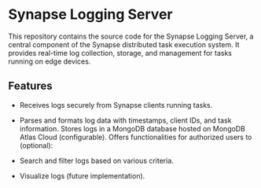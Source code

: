 # Synapse Logging Server 

This repository contains the source code for the Synapse Logging Server, a central component of the Synapse distributed 
task execution system. It provides real-time log collection, storage, and management for tasks running on edge devices.

## Features

- Receives logs securely from Synapse clients running tasks.
- Parses and formats log data with timestamps, client IDs, and task information.
Stores logs in a MongoDB database hosted on MongoDB Atlas Cloud (configurable).
Offers functionalities for authorized users to (optional):

- Search and filter logs based on various criteria.
- Visualize logs (future implementation).
